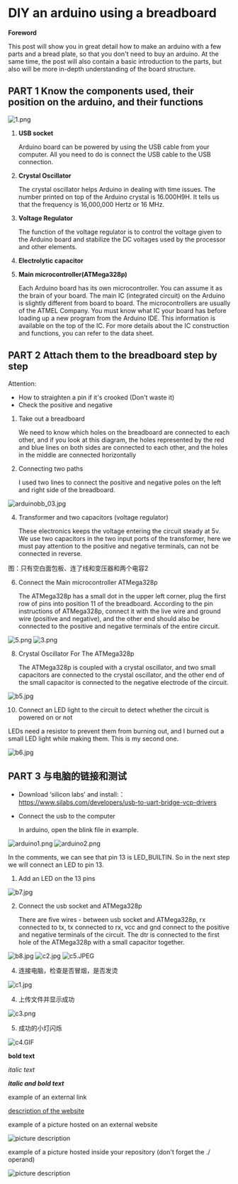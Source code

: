 # DIY an arduino using a breadboard

**Foreword**

This post will show you in great detail how to make an arduino with a few parts and a bread plate, so that you don't need to buy an arduino. At the same time, the post will also contain a basic introduction to the parts, but also will be more in-depth understanding of the board structure.

## PART 1 Know the components used, their position on the arduino, and their functions

![1.png](https://github.com/xinxinwang233/wang-Xinyi-s-assignments/blob/main/01-breadboard/images/1.png)

1. **USB socket**
   
   Arduino board can be powered by using the USB cable from your computer. All you need to do is connect the USB cable to the USB connection.
2. **Crystal Oscillator**
   
   The crystal oscillator helps Arduino in dealing with time issues. The number printed on top of the Arduino crystal is 16.000H9H. It tells us that the frequency is 16,000,000 Hertz or 16 MHz.
4. **Voltage Regulator**
   
   The function of the voltage regulator is to control the voltage given to the Arduino board and stabilize the DC voltages used by the processor and other elements.
6. **Electrolytic capacitor**
   
8. **Main microcontroller(ATMega328p)**
   
   Each Arduino board has its own microcontroller. You can assume it as the brain of your board. The main IC (integrated circuit) on the Arduino is slightly different from board to board. The microcontrollers are usually of the ATMEL Company. You must know what IC your board has before loading up a new program from the Arduino IDE. This information is available on the top of the IC. For more details about the IC construction and functions, you can refer to the data sheet.

## PART 2 Attach them to the breadboard step by step
  Attention:
* How to straighten a pin if it's crooked (Don't waste it)
* Check the positive and negative
  
1. Take out a breadboard

   We need to know which holes on the breadboard are connected to each other, and if you look at this diagram, the holes represented by the red and blue lines on both sides are connected to each other, and the holes in the middle are connected horizontally

3. Connecting two paths

   I used two lines to connect the positive and negative poles on the left and right side of the breadboard.

![arduinobb_03.jpg](https://github.com/xinxinwang233/wang-Xinyi-s-assignments/blob/main/01-breadboard/images/arduinobb_03.jpg)

4. Transformer and two capacitors (voltage regulator)
   
   These electronics keeps the voltage entering the circuit steady at 5v. We use two capacitors in the two input ports of the transformer, here we must pay attention to the positive and negative terminals, can not be connected in reverse.
   
图：只有空白面包板、连了线和变压器和两个电容2

6. Connect the Main microcontroller ATMega328p

   The ATMega328p has a small dot in the upper left corner, plug the first row of pins into position 11 of the breadboard. According to the pin instructions of ATMega328p, connect it with the live wire and ground wire (positive and negative), and the other end should also be connected to the positive and negative terminals of the entire circuit.

![5.png](https://github.com/xinxinwang233/wang-Xinyi-s-assignments/blob/main/01-breadboard/images/5.png)
![3.png](https://github.com/xinxinwang233/wang-Xinyi-s-assignments/blob/main/01-breadboard/images/3.png)


8. Crystal Oscillator For The ATMega328p

   The ATMega328p is coupled with a crystal oscillator, and two small capacitors are connected to the crystal oscillator, and the other end of the small capacitor is connected to the negative electrode of the circuit.

![b5.jpg](https://github.com/xinxinwang233/wang-Xinyi-s-assignments/blob/main/01-breadboard/images/b5.jpg)

10. Connect an LED light to the circuit to detect whether the circuit is powered on or not

   LEDs need a resistor to prevent them from burning out, and I burned out a small LED light while making them. This is my second one.
   
![b6.jpg](https://github.com/xinxinwang233/wang-Xinyi-s-assignments/blob/main/01-breadboard/images/b6.jpg)

## PART 3 与电脑的链接和测试

* Download ‘silicon labs’ and install:：https://www.silabs.com/developers/usb-to-uart-bridge-vcp-drivers
* Connect the usb to the computer
  
  In arduino, open the blink file in example.
  
![arduino1.png](https://github.com/xinxinwang233/wang-Xinyi-s-assignments/blob/main/01-breadboard/images/arduino1.png)
![arduino2.png](https://github.com/xinxinwang233/wang-Xinyi-s-assignments/blob/main/01-breadboard/images/arduino2.png)

In the comments, we can see that pin 13 is LED_BUILTIN. So in the next step we will connect an LED to pin 13.

1. Add an LED on the 13 pins

![b7.jpg](https://github.com/xinxinwang233/wang-Xinyi-s-assignments/blob/main/01-breadboard/images/b7.jpg)

2. Connect the usb socket and ATMega328p

   There are five wires - between usb socket and ATMega328p, rx connected to tx, tx connected to rx, vcc and gnd connect to the positive and negative terminals of the circuit. The dtr is connected to the first hole of the ATMega328p with a small capacitor together.

![b8.jpg](https://github.com/xinxinwang233/wang-Xinyi-s-assignments/blob/main/01-breadboard/images/b8.jpg)
![c2.jpg](https://github.com/xinxinwang233/wang-Xinyi-s-assignments/blob/main/01-breadboard/images/c2.jpg)
![c5.JPEG](https://github.com/xinxinwang233/wang-Xinyi-s-assignments/blob/main/01-breadboard/images/c5.JPEG)

4. 连接电脑，检查是否冒烟，是否发烫

![c1.jpg](https://github.com/xinxinwang233/wang-Xinyi-s-assignments/blob/main/01-breadboard/images/c1.jpg)

4. 上传文件并显示成功

![c3.png](https://github.com/xinxinwang233/wang-Xinyi-s-assignments/blob/main/01-breadboard/images/c3.png)


5. 成功的小灯闪烁

![c4.GIF](https://github.com/xinxinwang233/wang-Xinyi-s-assignments/blob/main/01-breadboard/images/c4.GIF)

**bold text**

*italic text*

***italic and bold text***

example of an external link

[description of the website](https://www.https://www.example.com/)

example of a picture hosted on an external website

![picture description](https://djmag.com/sites/default/files/storyimages/Clara_Rockmore.jpg)

example of a picture hosted inside your repository (don't forget the ./ operand)

![picture description](./images/example.jpg)

